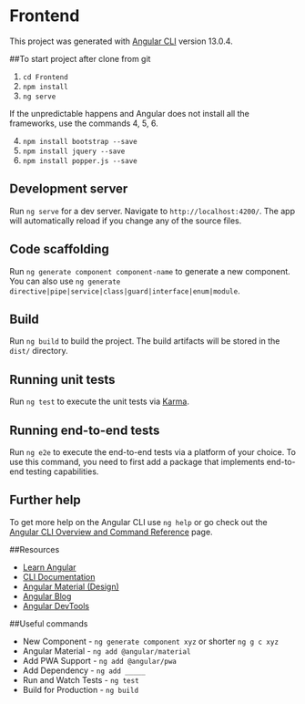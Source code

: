 # Frontend

This project was generated with [Angular CLI](https://github.com/angular/angular-cli) version 13.0.4.

##To start project after clone from git
1. `cd Frontend` 
2. `npm install`
3. `ng serve`

If the unpredictable happens and Angular does not install all the frameworks, use the commands 4, 5, 6.

4. `npm install bootstrap --save`
5. `npm install jquery --save`
6. `npm install popper.js --save`

## Development server

Run `ng serve` for a dev server. Navigate to `http://localhost:4200/`. The app will automatically reload if you change any of the source files.

## Code scaffolding

Run `ng generate component component-name` to generate a new component. You can also use `ng generate directive|pipe|service|class|guard|interface|enum|module`.

## Build

Run `ng build` to build the project. The build artifacts will be stored in the `dist/` directory.

## Running unit tests

Run `ng test` to execute the unit tests via [Karma](https://karma-runner.github.io).

## Running end-to-end tests

Run `ng e2e` to execute the end-to-end tests via a platform of your choice. To use this command, you need to first add a package that implements end-to-end testing capabilities.

## Further help

To get more help on the Angular CLI use `ng help` or go check out the [Angular CLI Overview and Command Reference](https://angular.io/cli) page.


##Resources
* [Learn Angular](https://angular.io/tutorial)
* [CLI Documentation](https://angular.io/cli)
* [Angular Material (Design)](https://material.angular.io)
* [Angular Blog](https://blog.angular.io/)
* [Angular DevTools](https://angular.io/devtools/)

##Useful commands
* New Component - `ng generate component xyz` or shorter `ng g c xyz`
* Angular Material - `ng add @angular/material`
* Add PWA Support - `ng add @angular/pwa`
* Add Dependency - `ng add _____`
* Run and Watch Tests - `ng test`
* Build for Production - `ng build`

